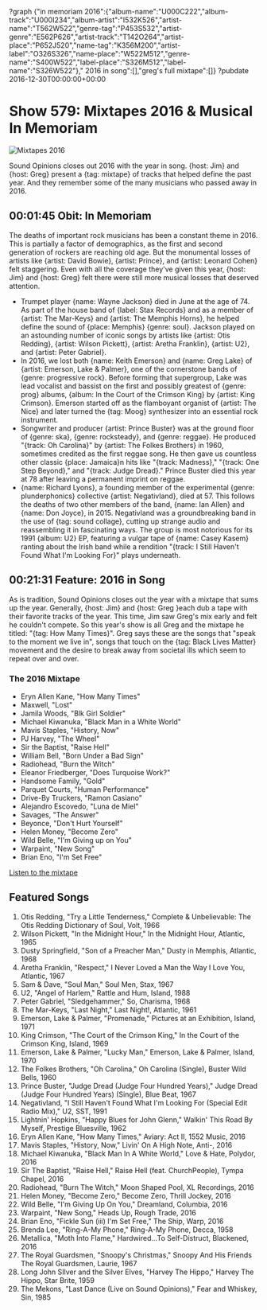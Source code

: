 ?graph {"in memoriam 2016":{"album-name":"U000C222","album-track":"U000I234","album-artist":"I532K526","artist-name":"T562W522","genre-tag":"P453S532","artist-genre":"E562P626","artist-track":"T142O264","artist-place":"P652J520","name-tag":"K356M200","artist-label":"O326S326","name-place":"W522M512","genre-name":"S400W522","label-place":"S326M512","label-name":"S326W522"}," 2016 in song":[],"greg's full mixtape":[]}
?pubdate 2016-12-30T00:00:00+00:00

# Show 579: Mixtapes 2016 & Musical In Memoriam

![Mixtapes 2016](https://sound-images.s3.amazonaws.com/images/2016/mixtape2016_web.jpg)

Sound Opinions closes out 2016 with the year in song. {host: Jim} and {host: Greg} present a {tag: mixtape} of tracks that helped define the past year. And they remember some of the many musicians who passed away in 2016.


## 00:01:45 Obit: In Memoriam
The deaths of important rock musicians has been a constant theme in 2016. This is partially a factor of demographics, as the first and second generation of rockers are reaching old age. But the monumental losses of artists like {artist: David Bowie}, {artist: Prince}, and {artist: Leonard Cohen} felt staggering. Even with all the coverage they've given this year, {host: Jim} and {host: Greg} felt there were still more musical losses that deserved attention.

- Trumpet player {name: Wayne Jackson} died in June at the age of 74. As part of the house band of {label: Stax Records} and as a member of {artist: The Mar-Keys} and {artist: The Memphis Horns}, he helped define the sound of {place: Memphis} {genre: soul}. Jackson played on an astounding number of iconic songs by artists like {artist: Otis Redding}, {artist: Wilson Pickett}, {artist: Aretha Franklin}, {artist: U2}, and {artist: Peter Gabriel}.
- In 2016, we lost both {name: Keith Emerson} and {name: Greg Lake} of {artist: Emerson, Lake & Palmer}, one of the cornerstone bands of {genre: progressive rock}. Before forming that supergroup, Lake was lead vocalist and bassist on the first and possibly greatest of {genre: prog} albums, {album: In the Court of the Crimson King} by {artist: King Crimson}. Emerson started off as the flamboyant organist of {artist: The Nice} and later turned the {tag: Moog} synthesizer into an essential rock instrument.
- Songwriter and producer {artist: Prince Buster} was at the ground floor of {genre: ska}, {genre: rocksteady}, and {genre: reggae}. He produced "{track: Oh Carolina}" by {artist: The Folkes Brothers} in 1960, sometimes credited as the first reggae song. He then gave us countless other classic {place: Jamaica}n hits like "{track: Madness}," "{track: One Step Beyond}," and "{track: Judge Dread}." Prince Buster died this year at 78 after leaving a permanent imprint on reggae.
- {name: Richard Lyons}, a founding member of the experimental {genre: plunderphonics} collective {artist: Negativland}, died at 57. This follows the deaths of two other members of the band, {name: Ian Allen} and {name: Don Joyce}, in 2015. Negativland was a groundbreaking band in the use of {tag: sound collage}, cutting up strange audio and reassembling it in fascinating ways. The group is most notorious for its 1991 {album: U2} EP, featuring a vulgar tape of {name: Casey Kasem} ranting about the Irish band while a rendition "{track: I Still Haven't Found What I'm Looking For}" plays underneath.


##  00:21:31 Feature: 2016 in Song
As is tradition, Sound Opinions closes out the year with a mixtape that sums up the year. Generally, {host: Jim} and {host: Greg }each dub a tape with their favorite tracks of the year. This time, Jim saw Greg's mix early and felt he couldn't compete. So this year's show is all Greg and the mixtape he titled: "{tag: How Many Times}". Greg says these are the songs that "speak to the moment we live in", songs that touch on the {tag: Black Lives Matter} movement and the desire to break away from societal ills which seem to repeat over and over. 


### The 2016 Mixtape
- Eryn Allen Kane, "How Many Times"
- Maxwell, "Lost"
- Jamila Woods, "Blk Girl Soldier"
- Michael Kiwanuka, "Black Man in a White World"
- Mavis Staples, "History, Now"
- PJ Harvey, "The Wheel"
- Sir the Baptist, "Raise Hell"
- William Bell, "Born Under a Bad Sign"
- Radiohead, "Burn the Witch"
- Eleanor Friedberger, "Does Turquoise Work?"
- Handsome Family, "Gold"
- Parquet Courts, "Human Performance"
- Drive-By Truckers, "Ramon Casiano"
- Alejandro Escovedo, "Luna de Miel"
- Savages, "The Answer"
- Beyonce, "Don't Hurt Yourself"
- Helen Money, "Become Zero"
- Wild Belle, "I'm Giving up on You"
- Warpaint, "New Song"
- Brian Eno, "I'm Set Free"

[Listen to the mixtape](https://open.spotify.com/user/soundopinions/playlist/2bBeoCpCDqv1KSkwuaZqMw)


## Featured Songs
1. Otis Redding, "Try a Little Tenderness," Complete & Unbelievable: The Otis Redding Dictionary of Soul, Volt, 1966
1. Wilson Pickett, "In the Midnight Hour," In the Midnight Hour, Atlantic, 1965
1. Dusty Springfield, "Son of a Preacher Man," Dusty in Memphis, Atlantic, 1968
1. Aretha Franklin, "Respect," I Never Loved a Man the Way I Love You, Atlantic, 1967
1. Sam & Dave, "Soul Man," Soul Men, Stax, 1967
1. U2, "Angel of Harlem," Rattle and Hum, Island, 1988
1. Peter Gabriel, "Sledgehammer," So, Charisma, 1968
1. The Mar-Keys, "Last Night," Last Night!, Atlantic, 1961
1. Emerson, Lake & Palmer, "Promenade," Pictures at an Exhibition, Island, 1971
1. King Crimson, "The Court of the Crimson King," In the Court of the Crimson King, Island, 1969
1. Emerson, Lake & Palmer, "Lucky Man," Emerson, Lake & Palmer, Island, 1970
1. The Folkes Brothers, "Oh Carolina," Oh Carolina (Single), Buster Wild Bells, 1960
1. Prince Buster, "Judge Dread (Judge Four Hundred Years)," Judge Dread (Judge Four Hundred Years) (Single), Blue Beat, 1967
1. Negativland, "I Still Haven't Found What I'm Looking For (Special Edit Radio Mix)," U2, SST, 1991
1. Lightnin' Hopkins, "Happy Blues for John Glenn," Walkin' This Road By Myself, Prestige Bluesville, 1962
1. Eryn Allen Kane, "How Many Times," Aviary: Act II, 1552 Music, 2016
1. Mavis Staples, "History, Now," Livin' On A High Note, Anti-, 2016
1. Michael Kiwanuka, "Black Man In A White World," Love & Hate, Polydor, 2016
1. Sir The Baptist, "Raise Hell," Raise Hell (feat. ChurchPeople), Tympa Chapel, 2016
1. Radiohead, "Burn The Witch," Moon Shaped Pool, XL Recordings, 2016
1. Helen Money, "Become Zero," Become Zero, Thrill Jockey, 2016
1. Wild Belle, "I'm Giving Up On You," Dreamland, Columbia, 2016
1. Warpaint, "New Song," Heads Up, Rough Trade, 2016
1. Brian Eno, "Fickle Sun (iii) I'm Set Free," The Ship, Warp, 2016
1. Brenda Lee, "Ring-A-My Phone," Ring-A-My Phone, Decca, 1958
1. Metallica, "Moth Into Flame," Hardwired...To Self-Distruct, Blackened, 2016
1. The Royal Guardsmen, "Snoopy's Christmas," Snoopy And His Friends The Royal Guardsmen, Laurie, 1967
1. Long John SIlver and the Silver Elves, "Harvey The Hippo," Harvey The Hippo, Star Brite, 1959
1. The Mekons, "Last Dance (Live on Sound Opinions)," Fear and Whiskey, Sin, 1985

